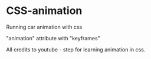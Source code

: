 # CSS-animation

Running car animation with css

"animation" attribute with "keyframes"

All credits to youtube - step for learning animation in css.

